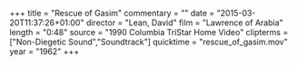 +++
title = "Rescue of Gasim"
commentary = ""
date = "2015-03-20T11:37:26+01:00"
director = "Lean, David"
film = "Lawrence of Arabia"
length = "0:48"
source = "1990 Columbia TriStar Home Video"
clipterms = ["Non-Diegetic Sound","Soundtrack"]
quicktime = "rescue_of_gasim.mov"
year = "1962"
+++